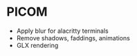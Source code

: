 # PICOM 

- Apply blur for alacritty terminals
- Remove shadows, faddings, animations
- GLX rendering

